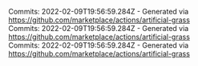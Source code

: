 Commits: 2022-02-09T19:56:59.284Z - Generated via https://github.com/marketplace/actions/artificial-grass
<br>
Commits: 2022-02-09T19:56:59.284Z - Generated via https://github.com/marketplace/actions/artificial-grass
<br>
Commits: 2022-02-09T19:56:59.284Z - Generated via https://github.com/marketplace/actions/artificial-grass
<br>
